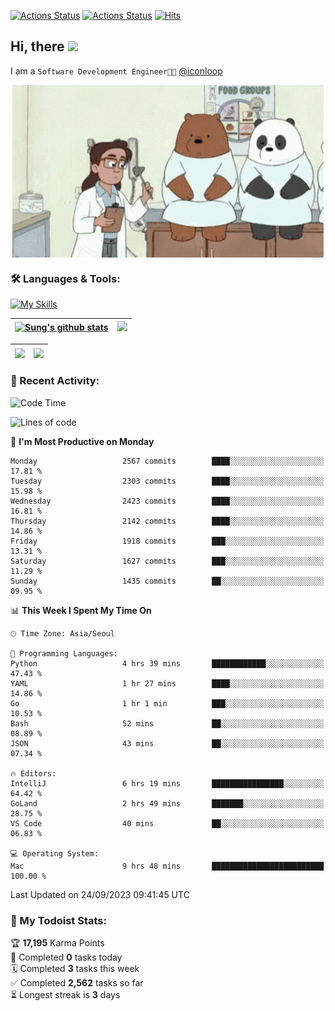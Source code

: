 
[![Actions Status](https://github.com/ddok2/ddok2/workflows/Todoist%20Readme/badge.svg)](https://github.com/ddok2/ddok2/actions)
[![Actions Status](https://github.com/ddok2/ddok2/workflows/wakatime-stats/badge.svg)](https://github.com/ddok2/ddok2/actions)
[![Hits](https://hits.seeyoufarm.com/api/count/incr/badge.svg?url=https%3A%2F%2Fgithub.com%2Fddok2&count_bg=%23FF9595&title_bg=%23555555&icon=github.svg&icon_color=%23FFFFFF&title=hits&edge_flat=false)](https://hits.seeyoufarm.com)

<!-- ![visitors](https://visitor-badge.laobi.icu/badge?page_id=ddok2.ddok2) -->
## Hi, there <img src="https://raw.githubusercontent.com/MartinHeinz/MartinHeinz/master/wave.gif" width="3%">

I am a `Software Development Engineer🧑‍💻` [@iconloop](https://github.com/iconloop)


<p align="center">
    <img align="center" alt="GIF" src="img/debugging.gif" />
</p>


### 🛠 Languages & Tools:

[![My Skills](https://skillicons.dev/icons?i=go,js,ts,py,express,react,svelte,jquery,pug,mongodb,mysql,redis,aws,docker,kubernetes)](https://skillicons.dev)


| <a href="https://github-readme-stats.vercel.app/api?username=ddok2&show_icons=true&include_all_commits=true&count_private=true&theme=buefy&hide_border=true"><img align="center" src="https://github-readme-stats.vercel.app/api?username=ddok2&show_icons=true&include_all_commits=true&count_private=true&theme=buefy&hide_border=true" alt="Sung's github stats" /></a> | <a href="https://github.com/ddok2"><img src="http://github-readme-streak-stats.herokuapp.com?user=ddok2&hide_border=true" /></a> |
| ------------- |------------- |


| <a href="https://github.com/ddok2"><img align="center" src="https://github-readme-stats.vercel.app/api/top-langs/?username=ddok2&theme=buefy&hide=html,css&hide_border=true" /></a> | <a href="https://github.com/ddok2"><img align="center" src="https://activity-graph.herokuapp.com/graph?username=ddok2&theme=github&hide_border=true" height="250" /></a> |
| ------------- |--------------------------------------------------------------------------------------------------------------------------------------------------------------------------|


<!-- <details open>
    <summary>📈 My GitHub Stats</summary>
    <p align="center">
        <a href="https://github.com/ddok2">
            <img align="center" src="https://github-readme-stats.vercel.app/api?username=ddok2&show_icons=true&include_all_commits=true&count_private=true&theme=buefy&hide_border=true" alt="Sung's github stats" />
        </a>
    </p>
</details>
<details>
    <summary>💬 Top Languages</summary>
    <p align="center"> 
        <a href="https://github.com/ddok2">
            <img align="center" src="https://github-readme-stats.vercel.app/api/top-langs/?username=ddok2&layout=compact&theme=buefy&hide=html,css&hide_border=true" />
        </a>
    </p>
</details> -->


### 🌈 Recent Activity:
<!--START_SECTION:waka-->
![Code Time](http://img.shields.io/badge/Code%20Time-2%2C294%20hrs%2055%20mins-blue)

![Lines of code](https://img.shields.io/badge/From%20Hello%20World%20I%27ve%20Written-11.6%20million%20lines%20of%20code-blue)

📅 **I'm Most Productive on Monday** 

```text
Monday                   2567 commits        ████░░░░░░░░░░░░░░░░░░░░░   17.81 % 
Tuesday                  2303 commits        ████░░░░░░░░░░░░░░░░░░░░░   15.98 % 
Wednesday                2423 commits        ████░░░░░░░░░░░░░░░░░░░░░   16.81 % 
Thursday                 2142 commits        ████░░░░░░░░░░░░░░░░░░░░░   14.86 % 
Friday                   1918 commits        ███░░░░░░░░░░░░░░░░░░░░░░   13.31 % 
Saturday                 1627 commits        ███░░░░░░░░░░░░░░░░░░░░░░   11.29 % 
Sunday                   1435 commits        ██░░░░░░░░░░░░░░░░░░░░░░░   09.95 % 
```


📊 **This Week I Spent My Time On** 

```text
🕑︎ Time Zone: Asia/Seoul

💬 Programming Languages: 
Python                   4 hrs 39 mins       ████████████░░░░░░░░░░░░░   47.43 % 
YAML                     1 hr 27 mins        ████░░░░░░░░░░░░░░░░░░░░░   14.86 % 
Go                       1 hr 1 min          ███░░░░░░░░░░░░░░░░░░░░░░   10.53 % 
Bash                     52 mins             ██░░░░░░░░░░░░░░░░░░░░░░░   08.89 % 
JSON                     43 mins             ██░░░░░░░░░░░░░░░░░░░░░░░   07.34 % 

🔥 Editors: 
IntelliJ                 6 hrs 19 mins       ████████████████░░░░░░░░░   64.42 % 
GoLand                   2 hrs 49 mins       ███████░░░░░░░░░░░░░░░░░░   28.75 % 
VS Code                  40 mins             ██░░░░░░░░░░░░░░░░░░░░░░░   06.83 % 

💻 Operating System: 
Mac                      9 hrs 48 mins       █████████████████████████   100.00 % 
```


 Last Updated on 24/09/2023 09:41:45 UTC
<!--END_SECTION:waka-->

### 🚧 My Todoist Stats:
<!-- TODO-IST:START -->
🏆  **17,195** Karma Points           
🌸  Completed **0** tasks today           
🗓  Completed **3** tasks this week           
✅  Completed **2,562** tasks so far           
⏳  Longest streak is **3** days
<!-- TODO-IST:END -->

